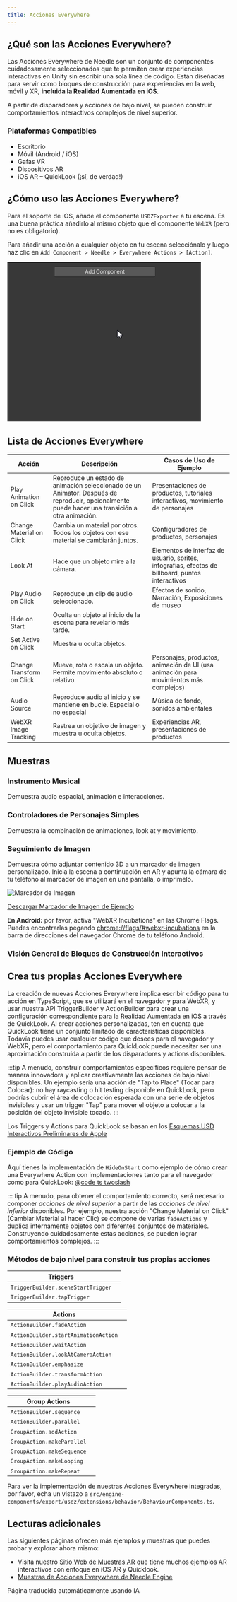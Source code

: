 ```yaml
---
title: Acciones Everywhere
---
```


## ¿Qué son las Acciones Everywhere?

Las Acciones Everywhere de Needle son un conjunto de componentes cuidadosamente seleccionados que te permiten crear experiencias interactivas en Unity sin escribir una sola línea de código. Están diseñadas para servir como bloques de construcción para experiencias en la web, móvil y XR, **incluida la Realidad Aumentada en iOS**.

A partir de disparadores y acciones de bajo nivel, se pueden construir comportamientos interactivos complejos de nivel superior.

### Plataformas Compatibles
- Escritorio
- Móvil (Android / iOS)
- Gafas VR
- Dispositivos AR
- iOS AR – QuickLook (¡sí, de verdad!)

## ¿Cómo uso las Acciones Everywhere?

Para el soporte de iOS, añade el componente `USDZExporter` a tu escena. Es una buena práctica añadirlo al mismo objeto que el componente `WebXR` (pero no es obligatorio).

Para añadir una acción a cualquier objeto en tu escena
selecciónalo y luego haz clic en `Add Component > Needle > Everywhere Actions > [Action]`.

![](/imgs/everywhere-actions-component-menu.gif)

## Lista de Acciones Everywhere

| Acción | Descripción | Casos de Uso de Ejemplo |
| --- | --- | --- |
| Play Animation on Click | Reproduce un estado de animación seleccionado de un Animator. Después de reproducir, opcionalmente puede hacer una transición a otra animación. | Presentaciones de productos, tutoriales interactivos, movimiento de personajes |
| Change Material on Click | Cambia un material por otros. Todos los objetos con ese material se cambiarán juntos. | Configuradores de productos, personajes |
| Look At | Hace que un objeto mire a la cámara. | Elementos de interfaz de usuario, sprites, infografías, efectos de billboard, puntos interactivos |
| Play Audio on Click | Reproduce un clip de audio seleccionado. | Efectos de sonido, Narración, Exposiciones de museo |
| Hide on Start | Oculta un objeto al inicio de la escena para revelarlo más tarde. |
| Set Active on Click | Muestra u oculta objetos. |  |
| Change Transform on Click | Mueve, rota o escala un objeto. Permite movimiento absoluto o relativo. | Personajes, productos, animación de UI (usa animación para movimientos más complejos) |
| Audio Source | Reproduce audio al inicio y se mantiene en bucle. Espacial o no espacial | Música de fondo, sonidos ambientales |
| WebXR Image Tracking | Rastrea un objetivo de imagen y muestra u oculta objetos. | Experiencias AR, presentaciones de productos |

## Muestras

### Instrumento Musical

Demuestra audio espacial, animación e interacciones.

<sample src="https://engine.needle.tools/samples-uploads/musical-instrument" />

### Controladores de Personajes Simples

Demuestra la combinación de animaciones, look at y movimiento.

<sample src="https://engine.needle.tools/samples-uploads/usdz-characters" />

### Seguimiento de Imagen

Demuestra cómo adjuntar contenido 3D a un marcador de imagen personalizado. Inicia la escena a continuación en AR y apunta la cámara de tu teléfono al marcador de imagen en una pantalla, o imprímelo.

<img src="https://engine.needle.tools/samples-uploads/image-tracking/assets/needle-marker.png" alt="Marcador de Imagen" width=300 />

<a href="https://engine.needle.tools/samples-uploads/image-tracking/assets/needle-marker.png" target="_blank">Descargar Marcador de Imagen de Ejemplo</a>

**En Android:** por favor, activa "WebXR Incubations" en las Chrome Flags. Puedes encontrarlas pegando [chrome://flags/#webxr-incubations](chrome://flags/#webxr-incubations) en la barra de direcciones del navegador Chrome de tu teléfono Android.

<sample src="https://engine.needle.tools/samples-uploads/image-tracking" />

### Visión General de Bloques de Construcción Interactivos

<sample src="https://engine.needle.tools/samples-uploads/usdz-interactivity" />

## Crea tus propias Acciones Everywhere

La creación de nuevas Acciones Everywhere implica escribir código para tu acción en TypeScript, que se utilizará en el navegador y para WebXR, y usar nuestra API TriggerBuilder y ActionBuilder para crear una configuración correspondiente para la Realidad Aumentada en iOS a través de QuickLook. Al crear acciones personalizadas, ten en cuenta que QuickLook tiene un conjunto limitado de características disponibles. Todavía puedes usar cualquier código que desees para el navegador y WebXR, pero el comportamiento para QuickLook puede necesitar ser una aproximación construida a partir de los disparadores y actions disponibles.

:::tip
A menudo, construir comportamientos específicos requiere pensar de manera innovadora y aplicar creativamente las acciones de bajo nivel disponibles. Un ejemplo sería una acción de "Tap to Place" (Tocar para Colocar): no hay raycasting o hit testing disponible en QuickLook, pero podrías cubrir el área de colocación esperada con una serie de objetos invisibles y usar un trigger "Tap" para mover el objeto a colocar a la posición del objeto invisible tocado.
:::

Los Triggers y Actions para QuickLook se basan en los [Esquemas USD Interactivos Preliminares de Apple](https://developer.apple.com/documentation/arkit/usdz_schemas_for_ar/actions_and_triggers)

### Ejemplo de Código

Aquí tienes la implementación de `HideOnStart` como ejemplo de cómo crear una Everywhere Action con implementaciones tanto para el navegador como para QuickLook:
@[code ts twoslash](@code/component-everywhere-action-hideonstart.ts)

::: tip
A menudo, para obtener el comportamiento correcto, será necesario componer *acciones de nivel superior* a partir de las *acciones de nivel inferior* disponibles. Por ejemplo, nuestra acción "Change Material on Click" (Cambiar Material al hacer Clic) se compone de varias `fadeActions` y duplica internamente objetos con diferentes conjuntos de materiales. Construyendo cuidadosamente estas acciones, se pueden lograr comportamientos complejos.
:::

### Métodos de bajo nivel para construir tus propias acciones

| Triggers | |
| --- | --- |
| `TriggerBuilder.sceneStartTrigger` | |
| `TriggerBuilder.tapTrigger` | |

| Actions | |
| --- | --- |
| `ActionBuilder.fadeAction` | |
| `ActionBuilder.startAnimationAction` | |
| `ActionBuilder.waitAction` | |
| `ActionBuilder.lookAtCameraAction` | |
| `ActionBuilder.emphasize` | |
| `ActionBuilder.transformAction` | |
| `ActionBuilder.playAudioAction` | |

|  Group Actions | |
| --- | --- |
| `ActionBuilder.sequence` | |
| `ActionBuilder.parallel` | |
| `GroupAction.addAction` | |
| `GroupAction.makeParallel` | |
| `GroupAction.makeSequence` | |
| `GroupAction.makeLooping` | |
| `GroupAction.makeRepeat` | |

Para ver la implementación de nuestras Acciones Everywhere integradas, por favor, echa un vistazo a `src/engine-components/export/usdz/extensions/behavior/BehaviourComponents.ts`.

## Lecturas adicionales

Las siguientes páginas ofrecen más ejemplos y muestras que puedes probar y explorar ahora mismo:

- Visita nuestro [Sitio Web de Muestras AR](https://engine.needle.tools/projects/ar-showcase/) que tiene muchos ejemplos AR interactivos con enfoque en iOS AR y Quicklook.
- [Muestras de Acciones Everywhere de Needle Engine](https://engine.needle.tools/samples/?overlay=samples&tag=everywhere+actions)


Página traducida automáticamente usando IA